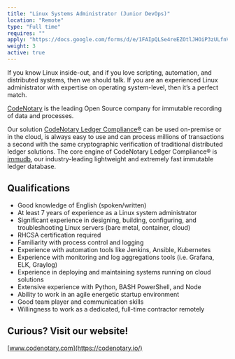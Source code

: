 ```yaml
---
title: "Linux Systems Administrator (Junior DevOps)"
location: "Remote" 
type: "Full time" 
requires: "" 
apply: "https://docs.google.com/forms/d/e/1FAIpQLSe4reEZOtlJHOiP3zULfnVZN5nDmmg9ZkGW-qMUZWrHkIA0yw/viewform?usp=sf_link"
weight: 3
active: true
---
```


If you know Linux inside-out, and if you love scripting, automation, and distributed systems, then we should talk. If you are an experienced Linux administrator with expertise on operating system-level, then it’s a perfect match.

[CodeNotary](https://codenotary.io/) is the leading Open Source company for immutable recording of data and processes.

Our solution [CodeNotary Ledger Compliance®](https://codenotary.io/products/ledger-compliance/) can be used on-premise or in the cloud, is always easy to use and can process millions of transactions a second with the same cryptographic verification of traditional distributed ledger solutions. The core engine of CodeNotary Ledger Compliance® is [immudb](https://codenotary.io/technologies/immudb/), our industry-leading lightweight and extremely fast immutable ledger database.


## Qualifications

- Good knowledge of English (spoken/written)
- At least 7 years of experience as a Linux system administrator
- Significant experience in designing, building, configuring, and troubleshooting Linux servers (bare metal, container, cloud)
- RHCSA certification required
- Familiarity with process control and logging
- Experience with automation tools like Jenkins, Ansible, Kubernetes
- Experience with monitoring and log aggregations tools (i.e. Grafana, ELK, Graylog)
- Experience in deploying and maintaining systems running on cloud solutions
- Extensive experience with Python, BASH PowerShell, and Node
- Ability to work in an agile energetic startup environment
- Good team player and communication skills 
- Willingness to work as a dedicated, full-time contractor remotely

## Curious? Visit our website!

[www.codenotary.com](https://codenotary.io/)
